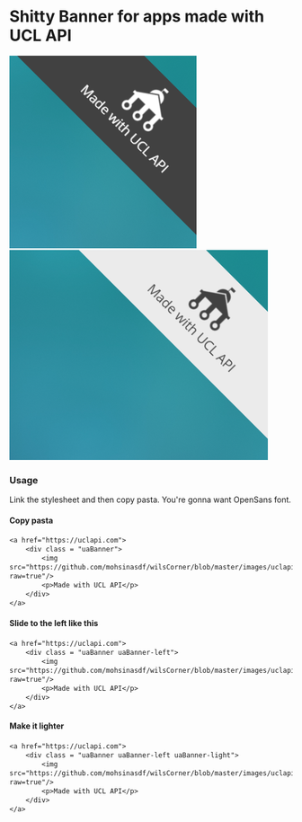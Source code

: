 # Shitty Banner for apps made with UCL API
![Default dark version](https://github.com/mohsinasdf/wilsCorner/blob/master/screenshots/dark.png?raw=true)
![Light version](https://github.com/mohsinasdf/wilsCorner/blob/master/screenshots/light.png?raw=true)

### Usage
Link the stylesheet and then copy pasta. You're gonna want OpenSans font.

#### Copy pasta
```
<a href="https://uclapi.com">
    <div class = "uaBanner">
        <img src="https://github.com/mohsinasdf/wilsCorner/blob/master/images/uclapiWhite.png?raw=true"/>
        <p>Made with UCL API</p>
    </div>
</a>
```

#### Slide to the left like this
```
<a href="https://uclapi.com">
    <div class = "uaBanner uaBanner-left">
        <img src="https://github.com/mohsinasdf/wilsCorner/blob/master/images/uclapiWhite.png?raw=true"/>
        <p>Made with UCL API</p>
    </div>
</a>
```

#### Make it lighter

```
<a href="https://uclapi.com">
    <div class = "uaBanner uaBanner-left uaBanner-light">
        <img src="https://github.com/mohsinasdf/wilsCorner/blob/master/images/uclapiBlack.png?raw=true"/>
        <p>Made with UCL API</p>
    </div>
</a>